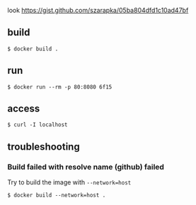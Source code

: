 look https://gist.github.com/szarapka/05ba804dfd1c10ad47bf

## build

    $ docker build .

## run

    $ docker run --rm -p 80:8080 6f15

## access

    $ curl -I localhost

## troubleshooting

### Build failed with resolve name (github) failed
Try to build the image with `--network=host`

    $ docker build --network=host .
